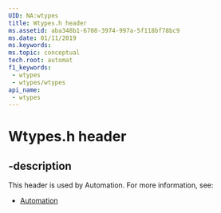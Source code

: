 ```yaml
---
UID: NA:wtypes
title: Wtypes.h header
ms.assetid: aba348b1-6708-3974-997a-5f118bf78bc9
ms.date: 01/11/2019
ms.keywords: 
ms.topic: conceptual
tech.root: automat
f1_keywords:
 - wtypes
 - wtypes/wtypes
api_name:
 - wtypes
---
```


# Wtypes.h header


## -description

This header is used by Automation. For more information, see:

- [Automation](../_automat/index.md)

